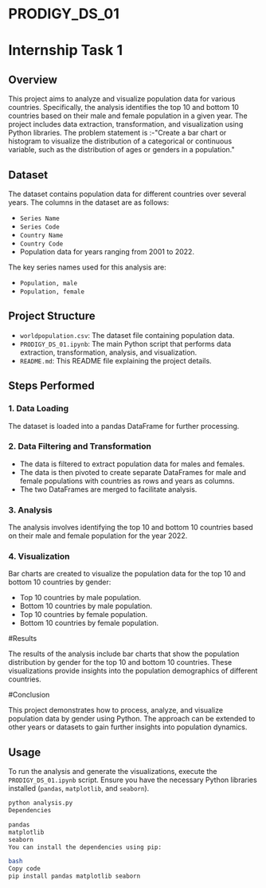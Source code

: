 # PRODIGY_DS_01

# Internship Task 1

## Overview

This project aims to analyze and visualize population data  for various countries. Specifically, the analysis identifies the top 10 and bottom 10 countries based on their male and female population in a given year. The project includes data extraction, transformation, and visualization using Python libraries.  The problem statement is :-"Create a bar chart or histogram to visualize the distribution of a categorical or continuous variable, such as the distribution of ages or genders in a population."

## Dataset

The dataset contains population data for different countries over several years. The columns in the dataset are as follows:
- `Series Name`
- `Series Code`
- `Country Name`
- `Country Code`
- Population data for years ranging from 2001 to 2022.

The key series names used for this analysis are:
- `Population, male`
- `Population, female`

## Project Structure

- `worldpopulation.csv`: The dataset file containing population data.
- `PRODIGY_DS_01.ipynb`: The main Python script that performs data extraction, transformation, analysis, and visualization.
- `README.md`: This README file explaining the project details.

## Steps Performed

### 1. Data Loading

The dataset is loaded into a pandas DataFrame for further processing.

### 2. Data Filtering and Transformation

- The data is filtered to extract population data for males and females.
- The data is then pivoted to create separate DataFrames for male and female populations with countries as rows and years as columns.
- The two DataFrames are merged to facilitate analysis.

### 3. Analysis

The analysis involves identifying the top 10 and bottom 10 countries based on their male and female population for the year 2022.

### 4. Visualization

Bar charts are created to visualize the population data for the top 10 and bottom 10 countries by gender:
- Top 10 countries by male population.
- Bottom 10 countries by male population.
- Top 10 countries by female population.
- Bottom 10 countries by female population.


#Results


The results of the analysis include bar charts that show the population distribution by gender for the top 10 and bottom 10 countries. These visualizations provide insights into the population demographics of different countries.

#Conclusion

This project demonstrates how to process, analyze, and visualize population data by gender using Python. The approach can be extended to other years or datasets to gain further insights into population dynamics.

## Usage

To run the analysis and generate the visualizations, execute the `PRODIGY_DS_01.ipynb` script. Ensure you have the necessary Python libraries installed (`pandas`, `matplotlib`, and `seaborn`).

```bash
python analysis.py
Dependencies

pandas
matplotlib
seaborn
You can install the dependencies using pip:

bash
Copy code
pip install pandas matplotlib seaborn












